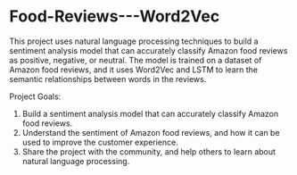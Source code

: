 # Food-Reviews---Word2Vec
This project uses natural language processing techniques to build a sentiment analysis model that can accurately classify Amazon food reviews as positive, negative, or neutral. The model is trained on a dataset of Amazon food reviews, and it uses Word2Vec and LSTM to learn the semantic relationships between words in the reviews.

Project Goals:
1. Build a sentiment analysis model that can accurately classify Amazon food reviews.
2. Understand the sentiment of Amazon food reviews, and how it can be used to improve the customer experience.
3. Share the project with the community, and help others to learn about natural language processing.

